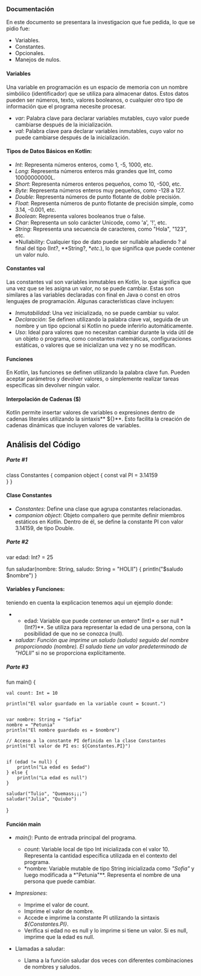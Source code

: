 ### Documentación 

En este documento se presentara la investigacion que fue pedida, lo que se pidio fue:
- Variables.
- Constantes.
- Opcionales.
- Manejos de nulos.

#### Variables 
Una variable en programación es un espacio de memoria con un nombre simbólico (identificador) que se utiliza para
almacenar datos. Estos datos pueden ser números, texto, valores booleanos, o cualquier otro tipo 
de información que el programa necesite procesar.

 -  *var*: Palabra clave para declarar variables mutables, cuyo valor puede cambiarse después de la inicialización.
 - *val*: Palabra clave para declarar variables inmutables, cuyo valor no puede cambiarse después de la inicialización.

#### Tipos de Datos Básicos en Kotlin:
- *Int*: Representa números enteros, como 1, -5, 1000, etc.
- *Long*: Representa números enteros más grandes que Int, como 10000000000L.
- *Short*: Representa números enteros pequeños, como 10, -500, etc.
- *Byte*: Representa números enteros muy pequeños, como -128 a 127.
- *Double*: Representa números de punto flotante de doble precisión.
- *Float*: Representa números de punto flotante de precisión simple, como 3.14, -0.001, etc.
-  *Boolean*: Representa valores booleanos true o false.
- *Char*: Representa un solo carácter Unicode, como 'a', '!', etc.
- *String*: Representa una secuencia de caracteres, como "Hola", "123", etc.
- *Nullability: Cualquier tipo de dato puede ser nullable añadiendo ? al final del tipo (Int?, **String?, **etc*.), lo que significa que puede contener un valor nulo.

#### Constantes val
Las constantes val son variables inmutables en Kotlin, lo que significa que una vez que se les asigna un valor, no se puede cambiar. Estas son similares a las variables declaradas con final en Java o const en otros lenguajes de programación. Algunas características clave incluyen:

- *Inmutabilidad*: Una vez inicializada, no se puede cambiar su valor.
- *Declaración*: Se definen utilizando la palabra clave val, seguida de un nombre y un tipo opcional si Kotlin no puede inferirlo automáticamente.
- *Uso*: Ideal para valores que no necesitan cambiar durante la vida útil de un objeto o programa, como constantes matemáticas, configuraciones estáticas, o valores que se inicializan una vez y no se modifican.

#### Funciones

En Kotlin, las funciones se definen utilizando la palabra clave fun. Pueden aceptar parámetros y devolver valores, o simplemente realizar tareas específicas sin devolver ningún valor.

#### Interpolación de Cadenas ($)

Kotlin permite insertar valores de variables o expresiones dentro de cadenas literales utilizando la sintaxis** ${}**. Esto facilita la creación de cadenas dinámicas que incluyen valores de variables.

## Análisis del Código

##### Parte #1

class Constantes {
    companion object {
        const val PI = 3.14159  
    }
}


#### Clase Constantes
 - *Constantes*: Define una clase que agrupa constantes relacionadas.
 - *companion object*: Objeto compañero que permite definir miembros estáticos en Kotlin. Dentro de él, se define la constante PI con valor 3.14159, de tipo Double.

##### Parte #2

var edad: Int? = 25 

fun saludar(nombre: String, saludo: String = "HOLII") {
    println("$saludo $nombre")
}


#### Variables y Funciones:
teniendo en cuenta la explicacion tenemos aqui un ejemplo donde:

 - * edad: Variable que puede contener un entero* (Int)* o ser null *(Int?)**. Se utiliza para representar la edad de una persona, con la posibilidad de que no se conozca (null).
 - *saludar: Función que imprime un saludo (saludo) seguido del nombre proporcionado (nombre). El saludo tiene un valor predeterminado de *"HOLII"** si no se proporciona explícitamente.

##### Parte #3


fun main() {
   
    val count: Int = 10  

    println("El valor guardado en la variable count = $count.")

    
    var nombre: String = "Sofia"  
    nombre = "Petunia"  
    println("El nombre guardado es = $nombre")

    // Acceso a la constante PI definida en la clase Constantes
    println("El valor de PI es: ${Constantes.PI}")


    if (edad != null) {
        println("La edad es $edad")
    } else {
        println("La edad es null")
    }

    saludar("Tulio", "Quemass¡¡¡")
    saludar("Julia", "Quiubo")
}


#### Función main

- *main()*: Punto de entrada principal del programa.
  - *count*: Variable local de tipo Int inicializada con el valor 10. Representa la cantidad específica utilizada en el contexto del programa.
  - *nombre: Variable mutable de tipo String inicializada como *"Sofia"* y luego modificada a *"Petunia"**. Representa el nombre de una persona que puede cambiar.

- *Impresiones*:
  - Imprime el valor de count.
  - Imprime el valor de nombre.
  - Accede e imprime la constante PI utilizando la sintaxis *${Constantes.PI}*.
  - Verifica si edad no es null y lo imprime si tiene un valor. Si es null, imprime que la edad es null.

- Llamadas a saludar:
  - Llama a la función saludar dos veces con diferentes combinaciones de nombres y saludos.
